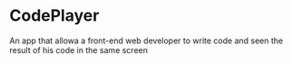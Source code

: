 # CodePlayer

An app that allowa a front-end web developer to write code and seen the result of his code in the same screen
